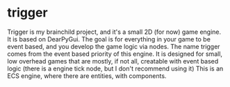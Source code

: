 # trigger
Trigger is my brainchild project, and it's a small 2D (for now) game engine. It is based on DearPyGui. The goal is for everything in your game to be event based, and you develop the game logic via nodes.
The name trigger comes from the event based priority of this engine. It is designed for small, low overhead games that are mostly, if not all, creatable with event based logic (there is a engine tick node, but I don't recommend using it)
This is an ECS engine, where there are entities, with components.
